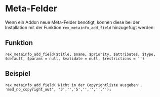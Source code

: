 # Meta-Felder

Wenn ein Addon neue Meta-Felder benötigt, können diese bei der Installation mit der Funktion `rex_metainfo_add_field` hinzugefügt werden:

## Funktion
```
rex_metainfo_add_field($title, $name, $priority, $attributes, $type, $default, $params = null, $validate = null, $restrictions = '')
```

## Beispiel

```
rex_metainfo_add_field('Nicht in der Copyrightliste ausgeben', 'med_no_copyright_out', '3','','5','','','','');
```